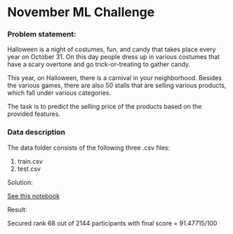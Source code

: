 # November ML Challenge

### Problem statement:

Halloween is a night of costumes, fun, and candy that takes place every year on October 31. On this day people dress up in various costumes that have a scary overtone and go trick-or-treating to gather candy.

This year, on Halloween, there is a carnival in your neighborhood. Besides the various games, there are also 50 stalls that are selling various products, which fall under various categories.

The task is to predict the selling price of the products based on the provided features. 

### Data description

The data folder consists of the following three .csv files:

1. train.csv
2. test.csv

Solution:

[See this notebook](https://github.com/ishantjuyal/November-ML-Challenge/blob/main/Predict%20Selling%20Price%20Solution.ipynb)

Result:

Secured rank 68 out of 2144 participants with final score = 91.47715/100
